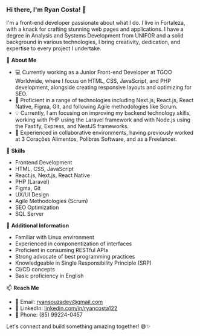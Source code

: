 ### Hi there, I'm Ryan Costa! 👋

I'm a front-end developer passionate about what I do. I live in Fortaleza, with a knack for crafting stunning web pages and applications. I have a degree in Analysis and Systems Development from UNIFOR and a solid background in various technologies, I bring creativity, dedication, and expertise to every project I undertake.

🚀 **About Me**

- 💻 Currently working as a Junior Front-end Developer at TGOO Worldwide, where I focus on HTML, CSS, JavaScript, and PHP development, alongside creating responsive layouts and optimizing for SEO.
- 🎨 Proficient in a range of technologies including Next.js, React.js, React Native, Figma, Git, and following Agile methodologies like Scrum.
- 💡 Currently, I am focusing on improving my backend technology skills, working with PHP using the Laravel framework and with Node.js using the Fastify, Express, and NestJS frameworks.
- 🤝 Experienced in collaborative environments, having previously worked at 3 Corações Alimentos, Polibras Software, and as a Freelancer.

🔧 **Skills**

- Frontend Development
- HTML, CSS, JavaScript
- React.js, Next.js, React Native
- PHP (Laravel)
- Figma, Git
- UX/UI Design
- Agile Methodologies (Scrum)
- SEO Optimization
- SQL Server

🌟 **Additional Information**

- Familiar with Linux environment
- Experienced in componentization of interfaces
- Proficient in consuming RESTful APIs
- Strong advocate of best programming practices
- Knowledgeable in Single Responsibility Principle (SRP)
- CI/CD concepts
- Basic proficiency in English

📫 **Reach Me**

- 📧 Email: ryansouzadev@gmail.com
- 🔗 LinkedIn: [linkedin.com/in/ryancosta122](https://www.linkedin.com/in/ryancosta122)
- 📱 Phone: (85) 99224-0457

Let's connect and build something amazing together! 😄✨
